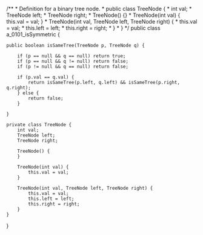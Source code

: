 /\*\* \* Definition for a binary tree node. \* public class TreeNode {
\* int val; \* TreeNode left; \* TreeNode right; \* TreeNode() {} \*
TreeNode(int val) { this.val = val; } \* TreeNode(int val, TreeNode
left, TreeNode right) { \* this.val = val; \* this.left = left; \*
this.right = right; \* } \* } \*/ public class a_0101_isSymmetric {

    public boolean isSameTree(TreeNode p, TreeNode q) {

        if (p == null && q == null) return true;
        if (p == null && q != null) return false;
        if (p != null && q == null) return false;

        if (p.val == q.val) {
            return isSameTree(p.left, q.left) && isSameTree(p.right, q.right);
        } else {
            return false;
        }

    }

    private class TreeNode {
        int val;
        TreeNode left;
        TreeNode right;

        TreeNode() {
        }

        TreeNode(int val) {
            this.val = val;
        }

        TreeNode(int val, TreeNode left, TreeNode right) {
            this.val = val;
            this.left = left;
            this.right = right;
        }
    }

}
